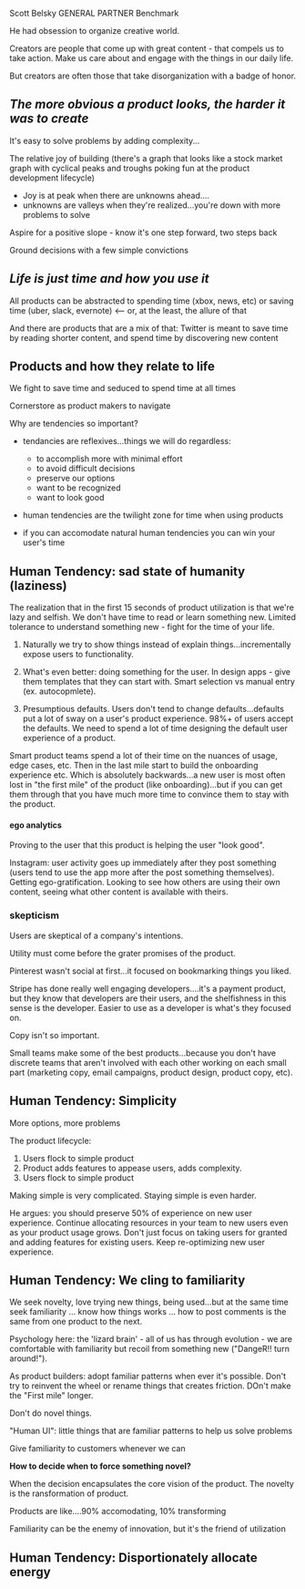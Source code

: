 Scott Belsky
GENERAL PARTNER
Benchmark

He had obsession to organize creative world. 

Creators are people that come up with great content - that compels us to take action. Make us care about and engage with the things in our daily life.

But creators are often those that take disorganization with a badge of honor.

## _The more obvious a product looks, the harder it was to create_

It's easy to solve problems by adding complexity...

The relative joy of building
(there's a graph that looks like a stock market graph with cyclical peaks and troughs poking fun at the product development lifecycle)

- Joy is at peak when there are unknowns ahead....
- unknowns are valleys when they're realized...you're down with more problems to solve

Aspire for a positive slope - know it's one step forward, two steps back

Ground decisions with a few simple convictions

## _Life is just time and how you use it_

All products can be abstracted to spending time (xbox, news, etc) or saving time (uber, slack, evernote) <-- or, at the least, the allure of that

And there are products that are a mix of that: Twitter is meant to save time by reading shorter content, and spend time by discovering new content

## Products and how they relate to life

We fight to save time and seduced to spend time at all times

Cornerstore as product makers to navigate

Why are tendencies so important?

- tendancies are reflexives...things we will do regardless:
  - to accomplish more with minimal effort
  - to avoid difficult decisions
  - preserve our options
  - want to be recognized
  - want to look good

- human tendencies are the twilight zone for time when using products

- if you can accomodate natural human tendencies you can win your user's time

## Human Tendency: sad state of humanity (laziness)

The realization that in the first 15 seconds of product utilization is that we're lazy and selfish. We don't have time to read or learn something new. Limited tolerance to understand something new - fight for the time of your life.

1. Naturally we try to show things instead of explain things...incrementally expose users to functionality. 

2. What's even better: doing something for the user. In design apps - give them templates that they can start with. Smart selection vs manual entry (ex. autocopmlete).

3. Presumptious defaults. Users don't tend to change defaults...defaults put a lot of sway on a user's product experience. 98%+ of users accept the defaults. We need to spend a lot of time designing the default user experience of a product.

Smart product teams spend a lot of their time on the nuances of usage, edge cases, etc. Then in the last mile start to build the onboarding experience etc. Which is absolutely backwards...a new user is most often lost in "the first mile" of the product (like onboarding)...but if you can get them through that you have much more time to convince them to stay with the product.

#### ego analytics

Proving to the user that this product is helping the user "look good". 

Instagram: user activity goes up immediately after they post something (users tend to use the app more after the post something themselves). Getting ego-gratification. Looking to see how others are using their own content, seeing what other content is available with theirs.

### skepticism

Users are skeptical of a company's intentions. 

Utility must come before the grater promises of the product.

Pinterest wasn't social at first...it focused on bookmarking things you liked.

Stripe has done really well engaging developers....it's a payment product, but they know that developers are their users, and the shelfishness in this sense is the developer. Easier to use as a developer is what's they focused on.

Copy isn't so important.

Small teams make some of the best products...because you don't have discrete teams that aren't involved with each other working on each small part (marketing copy, email campaigns, product design, product copy, etc).

## Human Tendency: Simplicity

More options, more problems

The product lifecycle:

1. Users flock to simple product
2. Product adds features to appease users, adds complexity.
3. Users flock to simple product

Making simple is very complicated. Staying simple is even harder.

He argues: you should preserve 50% of experience on new user experience. Continue allocating resources in your team to new users even as your product usage grows. Don't just focus on taking users for granted and adding features for existing users. Keep re-optimizing new user experience.

## Human Tendency: We cling to familiarity

We seek novelty, love trying new things, being used...but at the same time seek familiarity ... know how things works ... how to post comments is the same from one product to the next. 

Psychology here: the 'lizard brain' - all of us has through evolution - we are comfortable with familiarity but recoil from something new ("DangeR!! turn around!"). 

As product builders: adopt familiar patterns when ever it's possible. Don't try to reinvent the wheel or rename things that creates friction. DOn't make the "First mile" longer.

Don't do novel things.

"Human UI": little things that are familiar patterns to help us solve problems

Give familiarity to customers whenever we can

__How to decide when to force something novel?__

When the decision encapsulates the core vision of the product. The novelty is the ransformation of product.

Products are like....90% accomodating, 10% transforming

Familiarity can be the enemy of innovation, but it's the friend of utilization

## Human Tendency: Disportionately allocate energy

